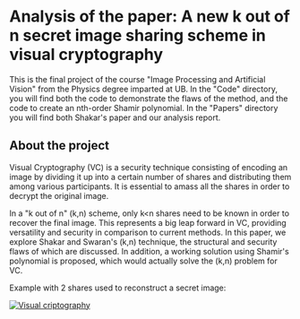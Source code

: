 # Analysis of the paper: A new k out of n secret image sharing scheme in visual cryptography

This is the final project of the course "Image Processing and Artificial Vision" from the Physics degree imparted at UB. In the "Code" directory, you will find both the code to demonstrate the flaws of the method, and the code to create an nth-order Shamir polynomial. In the "Papers" directory you will find both Shakar's paper and our analysis report. 

## About the project

Visual Cryptography (VC) is a security technique consisting of encoding an image by dividing it up into a certain number of shares and distributing them among various participants. It is essential to amass all the shares in order to decrypt the original image. 

In a "k out of n" (k,n) scheme, only k<n shares need to be known in order to recover the final image. This represents a big leap forward in VC, providing versatility and security in comparison to current methods. In this paper, we explore Shakar and Swaran's (k,n) technique, the structural and security flaws of which are discussed. In addition, a working solution using Shamir's polynomial is proposed, which would actually solve the (k,n) problem for VC.

Example with 2 shares used to reconstruct a secret image:

[![Visual criptography](https://www.101computing.net/wp/wp-content/uploads/visual-cryptography-of-space-invader.png "Visual criptography")](https://www.101computing.net/wp/wp-content/uploads/visual-cryptography-of-space-invader.png "Visual criptography")


